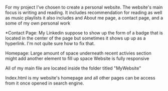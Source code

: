 For my project I've chosen to create a personal website. The website's main focus is writing and reading. It includes recommendation for reading as well as music playlists it also includes and About me page, a contact page, and a some of my own personal work

*Contact Page: My Linkedin suppose to show up the form of a badge that is located in the center of the page but sometimes it shows up up as a hyperlink. I'm not quite sure how to fix that.

Homepage: Large amount of space underneath recent activies section might add another element to fill up space
Website is fully responsive

All of my main file are located inside the folder titled "MyWebsite" 

Index.html is my website's homepage and all other pages can be access from it once opened in search engine.
